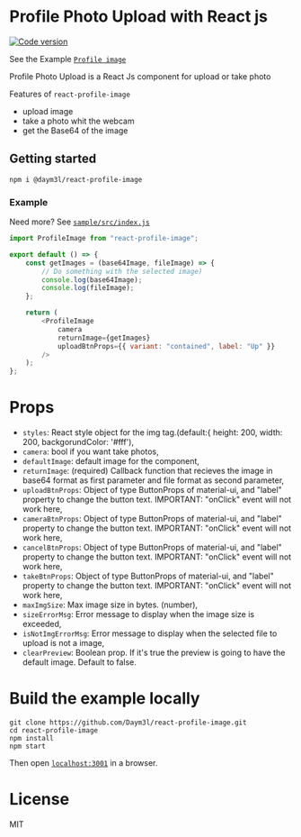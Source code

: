 # Profile Photo Upload with React js

[![Code version](https://img.shields.io/badge/version-1.3.2-blue.svg)](http://www.npmjs.com/package/react-profile-image)

See the Example [`Profile image`](https://daym3l.github.io/react-profile-image/)

Profile Photo Upload is a React Js component for upload or take photo

Features of `react-profile-image`

- upload image
- take a photo whit the webcam
- get the Base64 of the image

## Getting started

```
npm i @daym3l/react-profile-image
```

### Example

Need more? See [`sample/src/index.js`](https://github.com/Daym3l/react-profile-image/tree/master/sample/src/index.js)

```js
import ProfileImage from "react-profile-image";

export default () => {
	const getImages = (base64Image, fileImage) => {
		// Do something with the selected image)
		console.log(base64Image);
		console.log(fileImage);
	};

	return (
		<ProfileImage
			camera
			returnImage={getImages}
			uploadBtnProps={{ variant: "contained", label: "Up" }}
		/>
	);
};
```

# Props

- `styles`: React style object for the img tag.(default:{ height: 200, width: 200, backgorundColor: '#fff'),
- `camera`: bool if you want take photos,
- `defaultImage`: default image for the component,
- `returnImage`: (required) Callback function that recieves the image in base64 format as first parameter and file format as second parameter,
- `uploadBtnProps`: Object of type ButtonProps of material-ui, and "label" property to change the button text. IMPORTANT: "onClick" event will not work here,
- `cameraBtnProps`: Object of type ButtonProps of material-ui, and "label" property to change the button text. IMPORTANT: "onClick" event will not work here,
- `cancelBtnProps`: Object of type ButtonProps of material-ui, and "label" property to change the button text. IMPORTANT: "onClick" event will not work here,
- `takeBtnProps`: Object of type ButtonProps of material-ui, and "label" property to change the button text. IMPORTANT: "onClick" event will not work here,
- `maxImgSize`: Max image size in bytes. (number),
- `sizeErrorMsg`: Error message to display when the image size is exceeded,
- `isNotImgErrorMsg`: Error message to display when the selected file to upload is not a image,
- `clearPreview`: Boolean prop. If it's true the preview is going to have the default image. Default to false.

# Build the example locally

```
git clone https://github.com/Daym3l/react-profile-image.git
cd react-profile-image
npm install
npm start
```

Then open [`localhost:3001`](http://localhost:3001) in a browser.

# License

MIT
